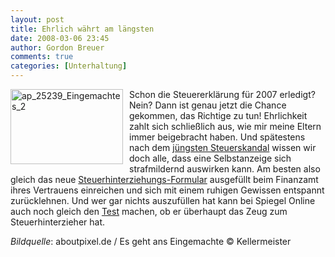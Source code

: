 ```yaml
---
layout: post
title: Ehrlich währt am längsten
date: 2008-03-06 23:45
author: Gordon Breuer
comments: true
categories: [Unterhaltung]
---
```

<p>
<a href="http://anei3a.bay.livefilestore.com/y1ph5e3X0p1m4X-AfEmEbUyhxE2qgzafLD1lMMOkpfNFnGIW2vvMq-VixbAcYssOffNo0WnRXPrPl2IVMNdHLlouA/steuerhinterziehungsformular.pdf?downloa" target="_blank"><img style="margin: 0px 10px 0px 0px; border-width: 0px" src="http://anheledirwp.blob.core.windows.net/wordpress/2008/03/ap_25239_Eingemachtes_2_3.jpg" border="0" alt="ap_25239_Eingemachtes_2" width="180" height="120" align="left" /></a>Schon die Steuererkl&auml;rung f&uuml;r 2007 erledigt? Nein? Dann ist genau jetzt die Chance gekommen, das Richtige zu tun! Ehrlichkeit zahlt sich schlie&szlig;lich aus, wie mir meine Eltern immer beigebracht haben. Und sp&auml;testens nach dem <a href="http://www.spiegel.de/wirtschaft/0,1518,k-7292,00.html" target="_blank">j&uuml;ngsten Steuerskandal</a> wissen wir doch alle, dass eine Selbstanzeige sich strafmildernd auswirken kann. Am besten also gleich das neue <a href="http://anei3a.bay.livefilestore.com/y1ph5e3X0p1m4X-AfEmEbUyhxE2qgzafLD1lMMOkpfNFnGIW2vvMq-VixbAcYssOffNo0WnRXPrPl2IVMNdHLlouA/steuerhinterziehungsformular.pdf?downloa" target="_blank">Steuerhinterziehungs-Formular</a> ausgef&uuml;llt beim Finanzamt ihres Vertrauens einreichen und sich mit einem ruhigen Gewissen entspannt zur&uuml;cklehnen. Und wer gar nichts auszuf&uuml;llen hat kann bei Spiegel Online auch noch gleich den <a href="http://www1.spiegel.de/active/quiztool/fcgi/quiztool.fcgi?id=30382" target="_blank">Test</a> machen, ob er &uuml;berhaupt das Zeug zum Steuerhinterzieher hat.
</p>
<p>
<em>Bildquelle</em>: <a style="text-decoration: none" href="http://www.aboutpixel.de" target="_blank">aboutpixel.de</a> / <a style="text-decoration: none" href="http://www.aboutpixel.de/index.php4?toppage=imagedetails&image;_id=25239" target="_blank">Es geht ans Eingemachte</a> &copy; <a style="text-decoration: none" href="http://www.aboutpixel.de/index.php4?toppage=imagebank&amp;subpage=member&amp;user_id=18991" target="_blank">Kellermeister</a>
</p>
